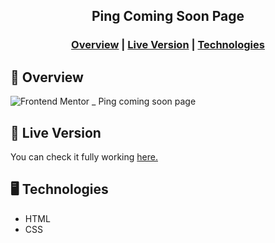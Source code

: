 <h2 align="center">Ping Coming Soon Page</h2>

<h3 align="center">  
   <a href="#page_facing_up-overview">Overview</a> |
  <a href="#link-live-version">Live Version</a> |
  <a href="#desktop_computer-technologies">Technologies</a> 
</h3>

## :page_facing_up: Overview

![Frontend Mentor _ Ping coming soon page](https://user-images.githubusercontent.com/34722707/118874667-89800700-b8c1-11eb-88f5-137ae86b586a.gif)

## :link: Live Version

You can check it fully working <a href="https://front-end-mentor-challenges-three.vercel.app/">here.</a>

## :desktop_computer: Technologies

<ul>
  <li>HTML</li>
  <li>CSS</li>
</ul>

